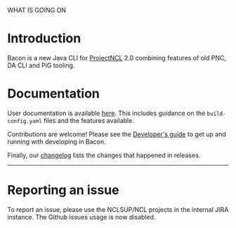 WHAT IS GOING ON
# Introduction

Bacon is a new Java CLI for [ProjectNCL](https://github.com/project-ncl/pnc) 2.0 combining features of old PNC, DA CLI and PiG tooling.

# Documentation

User documentation is available [here](https://project-ncl.github.io/bacon). This includes guidance on the `build-config.yaml` files and the features available.

Contributions are welcome! Please see the [Developer's guide](https://github.com/project-ncl/bacon/blob/master/DEVELOPING.md) to get up and running with developing in Bacon.

Finally, our [changelog](https://project-ncl.github.io/bacon/changelog.html) lists the changes that happened in releases.

---
# Reporting an issue
To report an issue, please use the NCLSUP/NCL projects in the internal JIRA instance. The Github issues usage is now disabled.
